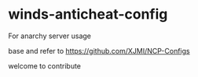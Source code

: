 # winds-anticheat-config

For anarchy server usage

base and refer to https://github.com/XJMI/NCP-Configs

welcome to contribute